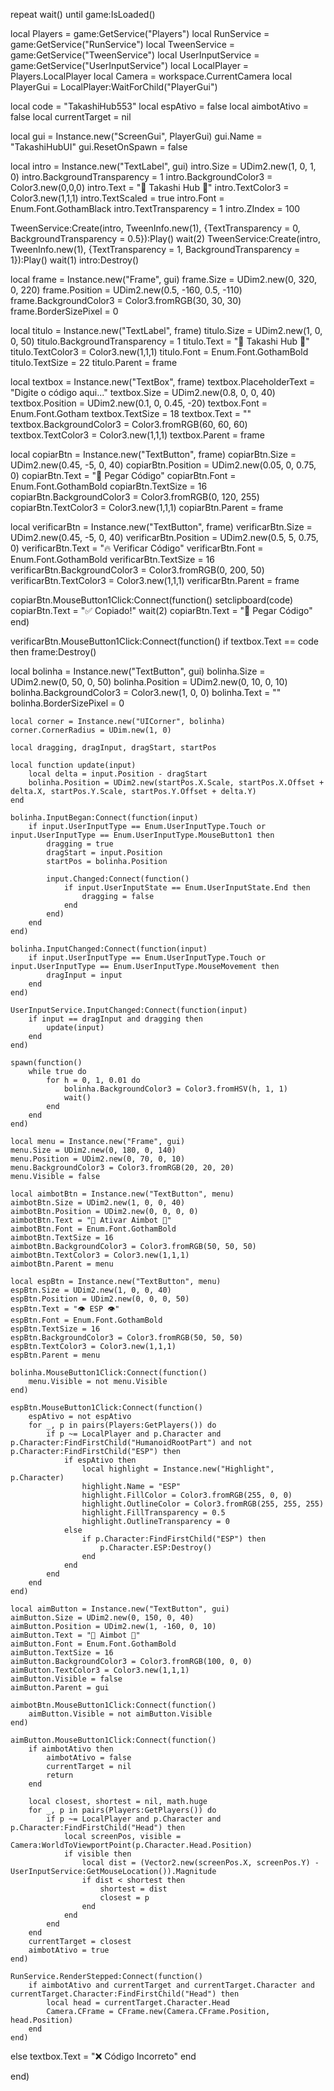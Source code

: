 repeat wait() until game:IsLoaded()

local Players = game:GetService("Players") local RunService = game:GetService("RunService") local TweenService = game:GetService("TweenService") local UserInputService = game:GetService("UserInputService") local LocalPlayer = Players.LocalPlayer local Camera = workspace.CurrentCamera local PlayerGui = LocalPlayer:WaitForChild("PlayerGui")

local code = "TakashiHub553" local espAtivo = false local aimbotAtivo = false local currentTarget = nil

local gui = Instance.new("ScreenGui", PlayerGui) gui.Name = "TakashiHubUI" gui.ResetOnSpawn = false

local intro = Instance.new("TextLabel", gui) intro.Size = UDim2.new(1, 0, 1, 0) intro.BackgroundTransparency = 1 intro.BackgroundColor3 = Color3.new(0,0,0) intro.Text = "🔫 Takashi Hub 🔫" intro.TextColor3 = Color3.new(1,1,1) intro.TextScaled = true intro.Font = Enum.Font.GothamBlack intro.TextTransparency = 1 intro.ZIndex = 100

TweenService:Create(intro, TweenInfo.new(1), {TextTransparency = 0, BackgroundTransparency = 0.5}):Play() wait(2) TweenService:Create(intro, TweenInfo.new(1), {TextTransparency = 1, BackgroundTransparency = 1}):Play() wait(1) intro:Destroy()

local frame = Instance.new("Frame", gui) frame.Size = UDim2.new(0, 320, 0, 220) frame.Position = UDim2.new(0.5, -160, 0.5, -110) frame.BackgroundColor3 = Color3.fromRGB(30, 30, 30) frame.BorderSizePixel = 0

local titulo = Instance.new("TextLabel", frame) titulo.Size = UDim2.new(1, 0, 0, 50) titulo.BackgroundTransparency = 1 titulo.Text = "🔫 Takashi Hub 🔫" titulo.TextColor3 = Color3.new(1,1,1) titulo.Font = Enum.Font.GothamBold titulo.TextSize = 22 titulo.Parent = frame

local textbox = Instance.new("TextBox", frame) textbox.PlaceholderText = "Digite o código aqui..." textbox.Size = UDim2.new(0.8, 0, 0, 40) textbox.Position = UDim2.new(0.1, 0, 0.45, -20) textbox.Font = Enum.Font.Gotham textbox.TextSize = 18 textbox.Text = "" textbox.BackgroundColor3 = Color3.fromRGB(60, 60, 60) textbox.TextColor3 = Color3.new(1,1,1) textbox.Parent = frame

local copiarBtn = Instance.new("TextButton", frame) copiarBtn.Size = UDim2.new(0.45, -5, 0, 40) copiarBtn.Position = UDim2.new(0.05, 0, 0.75, 0) copiarBtn.Text = "👀 Pegar Código" copiarBtn.Font = Enum.Font.GothamBold copiarBtn.TextSize = 16 copiarBtn.BackgroundColor3 = Color3.fromRGB(0, 120, 255) copiarBtn.TextColor3 = Color3.new(1,1,1) copiarBtn.Parent = frame

local verificarBtn = Instance.new("TextButton", frame) verificarBtn.Size = UDim2.new(0.45, -5, 0, 40) verificarBtn.Position = UDim2.new(0.5, 5, 0.75, 0) verificarBtn.Text = "🔥 Verificar Código" verificarBtn.Font = Enum.Font.GothamBold verificarBtn.TextSize = 16 verificarBtn.BackgroundColor3 = Color3.fromRGB(0, 200, 50) verificarBtn.TextColor3 = Color3.new(1,1,1) verificarBtn.Parent = frame

copiarBtn.MouseButton1Click:Connect(function() setclipboard(code) copiarBtn.Text = "✅ Copiado!" wait(2) copiarBtn.Text = "👀 Pegar Código" end)

verificarBtn.MouseButton1Click:Connect(function() if textbox.Text == code then frame:Destroy()

local bolinha = Instance.new("TextButton", gui)
    bolinha.Size = UDim2.new(0, 50, 0, 50)
    bolinha.Position = UDim2.new(0, 10, 0, 10)
    bolinha.BackgroundColor3 = Color3.new(1, 0, 0)
    bolinha.Text = ""
    bolinha.BorderSizePixel = 0

    local corner = Instance.new("UICorner", bolinha)
    corner.CornerRadius = UDim.new(1, 0)

    local dragging, dragInput, dragStart, startPos

    local function update(input)
        local delta = input.Position - dragStart
        bolinha.Position = UDim2.new(startPos.X.Scale, startPos.X.Offset + delta.X, startPos.Y.Scale, startPos.Y.Offset + delta.Y)
    end

    bolinha.InputBegan:Connect(function(input)
        if input.UserInputType == Enum.UserInputType.Touch or input.UserInputType == Enum.UserInputType.MouseButton1 then
            dragging = true
            dragStart = input.Position
            startPos = bolinha.Position

            input.Changed:Connect(function()
                if input.UserInputState == Enum.UserInputState.End then
                    dragging = false
                end
            end)
        end
    end)

    bolinha.InputChanged:Connect(function(input)
        if input.UserInputType == Enum.UserInputType.Touch or input.UserInputType == Enum.UserInputType.MouseMovement then
            dragInput = input
        end
    end)

    UserInputService.InputChanged:Connect(function(input)
        if input == dragInput and dragging then
            update(input)
        end
    end)

    spawn(function()
        while true do
            for h = 0, 1, 0.01 do
                bolinha.BackgroundColor3 = Color3.fromHSV(h, 1, 1)
                wait()
            end
        end
    end)

    local menu = Instance.new("Frame", gui)
    menu.Size = UDim2.new(0, 180, 0, 140)
    menu.Position = UDim2.new(0, 70, 0, 10)
    menu.BackgroundColor3 = Color3.fromRGB(20, 20, 20)
    menu.Visible = false

    local aimbotBtn = Instance.new("TextButton", menu)
    aimbotBtn.Size = UDim2.new(1, 0, 0, 40)
    aimbotBtn.Position = UDim2.new(0, 0, 0, 0)
    aimbotBtn.Text = "🔫 Ativar Aimbot 🔫"
    aimbotBtn.Font = Enum.Font.GothamBold
    aimbotBtn.TextSize = 16
    aimbotBtn.BackgroundColor3 = Color3.fromRGB(50, 50, 50)
    aimbotBtn.TextColor3 = Color3.new(1,1,1)
    aimbotBtn.Parent = menu

    local espBtn = Instance.new("TextButton", menu)
    espBtn.Size = UDim2.new(1, 0, 0, 40)
    espBtn.Position = UDim2.new(0, 0, 0, 50)
    espBtn.Text = "👁️ ESP 👁️"
    espBtn.Font = Enum.Font.GothamBold
    espBtn.TextSize = 16
    espBtn.BackgroundColor3 = Color3.fromRGB(50, 50, 50)
    espBtn.TextColor3 = Color3.new(1,1,1)
    espBtn.Parent = menu

    bolinha.MouseButton1Click:Connect(function()
        menu.Visible = not menu.Visible
    end)

    espBtn.MouseButton1Click:Connect(function()
        espAtivo = not espAtivo
        for _, p in pairs(Players:GetPlayers()) do
            if p ~= LocalPlayer and p.Character and p.Character:FindFirstChild("HumanoidRootPart") and not p.Character:FindFirstChild("ESP") then
                if espAtivo then
                    local highlight = Instance.new("Highlight", p.Character)
                    highlight.Name = "ESP"
                    highlight.FillColor = Color3.fromRGB(255, 0, 0)
                    highlight.OutlineColor = Color3.fromRGB(255, 255, 255)
                    highlight.FillTransparency = 0.5
                    highlight.OutlineTransparency = 0
                else
                    if p.Character:FindFirstChild("ESP") then
                        p.Character.ESP:Destroy()
                    end
                end
            end
        end
    end)

    local aimButton = Instance.new("TextButton", gui)
    aimButton.Size = UDim2.new(0, 150, 0, 40)
    aimButton.Position = UDim2.new(1, -160, 0, 10)
    aimButton.Text = "🔫 Aimbot 🔫"
    aimButton.Font = Enum.Font.GothamBold
    aimButton.TextSize = 16
    aimButton.BackgroundColor3 = Color3.fromRGB(100, 0, 0)
    aimButton.TextColor3 = Color3.new(1,1,1)
    aimButton.Visible = false
    aimButton.Parent = gui

    aimbotBtn.MouseButton1Click:Connect(function()
        aimButton.Visible = not aimButton.Visible
    end)

    aimButton.MouseButton1Click:Connect(function()
        if aimbotAtivo then
            aimbotAtivo = false
            currentTarget = nil
            return
        end

        local closest, shortest = nil, math.huge
        for _, p in pairs(Players:GetPlayers()) do
            if p ~= LocalPlayer and p.Character and p.Character:FindFirstChild("Head") then
                local screenPos, visible = Camera:WorldToViewportPoint(p.Character.Head.Position)
                if visible then
                    local dist = (Vector2.new(screenPos.X, screenPos.Y) - UserInputService:GetMouseLocation()).Magnitude
                    if dist < shortest then
                        shortest = dist
                        closest = p
                    end
                end
            end
        end
        currentTarget = closest
        aimbotAtivo = true
    end)

    RunService.RenderStepped:Connect(function()
        if aimbotAtivo and currentTarget and currentTarget.Character and currentTarget.Character:FindFirstChild("Head") then
            local head = currentTarget.Character.Head
            Camera.CFrame = CFrame.new(Camera.CFrame.Position, head.Position)
        end
    end)
else
    textbox.Text = "❌ Código Incorreto"
end

end)


